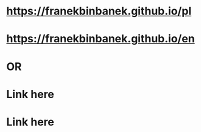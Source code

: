 # https://franekbinbanek.github.io/pl
# https://franekbinbanek.github.io/en
# OR
# Link here
# Link here

